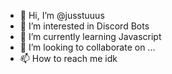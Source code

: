 - 👋 Hi, I’m @jusstuuus
- 👀 I’m interested in Discord Bots
- 🌱 I’m currently learning Javascript
- 💞️ I’m looking to collaborate on ...
- 📫 How to reach me idk

<!---
jusstuuus/jusstuuus is a ✨ special ✨ repository because its `README.md` (this file) appears on your GitHub profile.
You can click the Preview link to take a look at your changes.
--->
